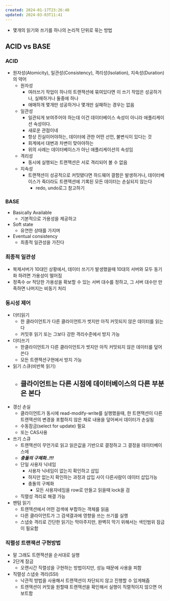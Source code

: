 ```yaml
---
created: 2024-01-17T23:26:40
updated: 2024-03-03T11:41
---
```

- 몇개의 읽기와 쓰기를 하나의 논리적 단위로 묶는 방법
## ACID vs BASE
### ACID
- 원자성(Atomicity), 일관성(Consistency), 격리성(Isolation), 지속성(Duration)의 약어
	- 원자성
		- 여러쓰기 작업이 하나의 트랜잭션에 묶여있다면 이 쓰기 작업은 성공하거나, 실패하거나 둘중에 하나
		- 애매하개 몇개만 성공하거나 몇개만 실패하는 경우는 없음
	- 일관성
		- 일관되게 보여주어야 하는데 이건 데이터베이스 속성이 아니라 애플리케이션 속성이다.
		- 새로운 관점이네
		- 항상 진실이어야하는, 데이터에 관한 어떤 선언, 불변식이 있다는 것
		- 회계에서 대변과 차변이 맞아야하는
		- 위의 사례는 데이터베이스가 아닌 애플리케이션의 속성임
	- 격리성
		- 동시에 실행되는 트랜잭션은 서로 격리되어 볼 수 없음
	- 지속성
		- 트랜잭션이 성공적으로 커밋됐다면 하드웨어 결함은 발생하거나, 데이터베이스가 죽더라도 트랜잭션에 기록된 모든 데이터는 손실되지 않는다
			- redo, undo로그 참고하기
### BASE
- Basically Available
	- 기본적으로 가용성을 제공하고
- Soft state
	- 유연한 상태를 가지며
- Eventual consistency
	- 최종적 일관성을 가진다
### 최종적 일관성
- 복제서버가 10대인 상황에서, 데이터 쓰기가 발생했을때 10대의 서버와 모두 동기화 하려면 가용성이 떨어짐
- 정족수 or 적당한 가용성을 확보할 수 있는 서버 대수를 정하고, 그 서버 대수만 만족하면 나머지는 비동기 처리

### 동시성 제어
- 더티읽기
	- 한 클라이언트가 다른 클라이언트가 썻지만 아직 커밋되지 않은 데이터를 읽는다
	- 커밋후 읽기 또는 그보다 강한 격리수준에서 방지 가능
- 더티쓰기
	- 한클라이언트가 다른 클라이언트가 썻지만 아직 커밋되지 않은 데이터를 덮어쓴다
	- 모든 트랜잭션구현에서 방지 가능
- 읽기 스큐(비반복 읽기)
	- 클라이언트는 다른 시점에 데이터베이스의 다른 부분은 본다
		- 
- 갱신 손실
	- 클라이언트가 동시에 read-modify-write를 실행했을때, 한 트랜잭션이 다른 트랜잭션의 변경을 포함하지 않은 채로 내용을 덮어써서 데이터가 손실됨
	- 수동잠금(select for update) 필요
	- 또는 CAS사용
- 쓰기 스큐
	- 트랜잭션이 무언가로 읽고 읽은값을 기반으로 결정하고 그 결정을 데이터베이스에 
	- ***충돌의 구체화..!!!***
	- 단일 사용자 닉네임
		- 사용자 닉네임이 없는지 확인하고 삽입
		- 하지만 없는지 확인하는 과정과 삽입 사이 다른사람이 데이터 삽입가능
		- 충돌의 구체화
			- 모든 사용자네임을 row로 만들고 읽을때 lock을 검
	- 직렬성 격리로 해결 가능
- 팬텀 읽기
	- 트랜잭션에서 어떤 검색에 부합하는 객체를 읽음
	- 다른 클라이언트가 그 검색결과에 영향을 쓰는 쓰기를 실행
	- 스냅숏 격리로 간단한 읽기는 막아주지만, 완벽히 막기 위해서는 색인범위 잠금이 필요함

### 직렬성 트랜잭션 구현방법
-  말 그래도 트랜잭션을 순서대로 실행
- 2단계 잠금
	- 오랜시간 직렬성을 구현하는 방법이지만, 성능 때문에 사용을 피함
- 직렬성 스냅숏 격리(SSI)
	- 낙관적 방법을 사용해서 트랜잭션이 차단되지 않고 진행할 수 있게해줌
	- 트랜잭션이 커밋을 원할때 트랜잭션을 확인해서 실행이 직렬적이지 않으면 어보트함